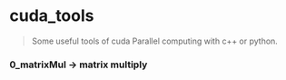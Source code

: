 # cuda_tools
> Some useful tools of cuda Parallel computing with c++ or python.

### 0_matrixMul -> matrix multiply 
